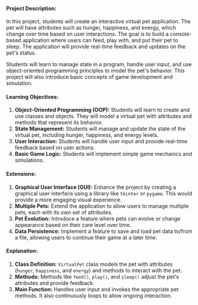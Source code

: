 #### **Project Description:**

In this project, students will create an interactive virtual pet application. The pet will have attributes such as hunger, happiness, and energy, which change over time based on user interactions. The goal is to build a console-based application where users can feed, play with, and put their pet to sleep. The application will provide real-time feedback and updates on the pet's status.

Students will learn to manage state in a program, handle user input, and use object-oriented programming principles to model the pet's behavior. This project will also introduce basic concepts of game development and simulation.

#### **Learning Objectives:**

1. **Object-Oriented Programming (OOP):** Students will learn to create and use classes and objects. They will model a virtual pet with attributes and methods that represent its behavior.
2. **State Management:** Students will manage and update the state of the virtual pet, including hunger, happiness, and energy levels.
3. **User Interaction:** Students will handle user input and provide real-time feedback based on user actions.
4. **Basic Game Logic:** Students will implement simple game mechanics and simulations.

#### **Extensions:**

1. **Graphical User Interface (GUI):** Enhance the project by creating a graphical user interface using a library like `tkinter` or `pygame`. This would provide a more engaging visual experience.
2. **Multiple Pets:** Extend the application to allow users to manage multiple pets, each with its own set of attributes.
3. **Pet Evolution:** Introduce a feature where pets can evolve or change appearance based on their care level over time.
4. **Data Persistence:** Implement a feature to save and load pet data to/from a file, allowing users to continue their game at a later time.

#### **Explanation:**

1. **Class Definition:** `VirtualPet` class models the pet with attributes (`hunger`, `happiness`, and `energy`) and methods to interact with the pet.
2. **Methods:** Methods like `feed()`, `play()`, and `sleep()` adjust the pet's attributes and provide feedback.
3. **Main Function:** Handles user input and invokes the appropriate pet methods. It also continuously loops to allow ongoing interaction.
